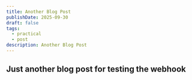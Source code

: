 ```yaml
---
title: Another Blog Post
publishDate: 2025-09-30
draft: false
tags:
  - practical
  - post
description: Another Blog Post
---
```


## Just another blog post for testing the webhook